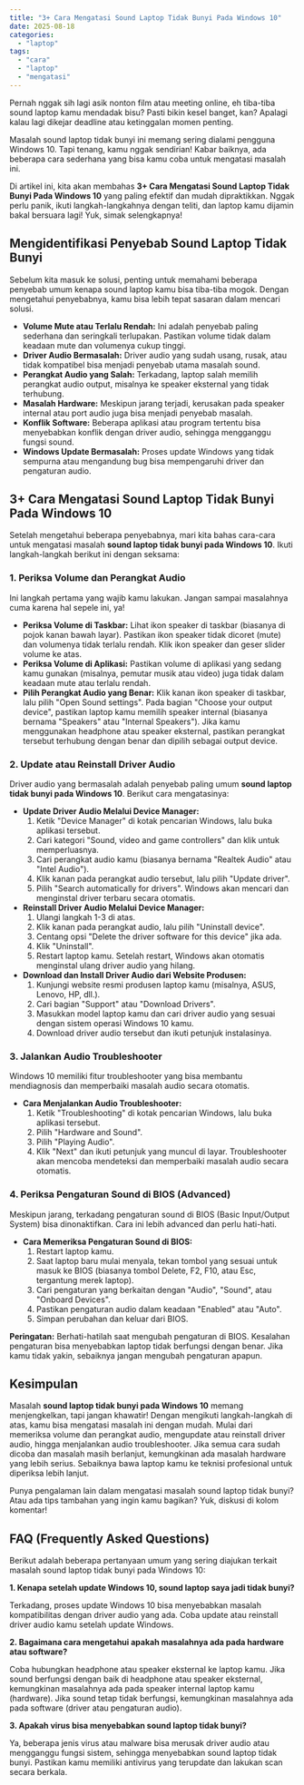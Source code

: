 ```yaml
---
title: "3+ Cara Mengatasi Sound Laptop Tidak Bunyi Pada Windows 10"
date: 2025-08-18
categories: 
  - "laptop"
tags: 
  - "cara"
  - "laptop"
  - "mengatasi"
---
```


Pernah nggak sih lagi asik nonton film atau meeting online, eh tiba-tiba sound laptop kamu mendadak bisu? Pasti bikin kesel banget, kan? Apalagi kalau lagi dikejar deadline atau ketinggalan momen penting.

Masalah sound laptop tidak bunyi ini memang sering dialami pengguna Windows 10. Tapi tenang, kamu nggak sendirian! Kabar baiknya, ada beberapa cara sederhana yang bisa kamu coba untuk mengatasi masalah ini.

Di artikel ini, kita akan membahas **3+ Cara Mengatasi Sound Laptop Tidak Bunyi Pada Windows 10** yang paling efektif dan mudah dipraktikkan. Nggak perlu panik, ikuti langkah-langkahnya dengan teliti, dan laptop kamu dijamin bakal bersuara lagi! Yuk, simak selengkapnya!

## Mengidentifikasi Penyebab Sound Laptop Tidak Bunyi

Sebelum kita masuk ke solusi, penting untuk memahami beberapa penyebab umum kenapa sound laptop kamu bisa tiba-tiba mogok. Dengan mengetahui penyebabnya, kamu bisa lebih tepat sasaran dalam mencari solusi.

- **Volume Mute atau Terlalu Rendah:** Ini adalah penyebab paling sederhana dan seringkali terlupakan. Pastikan volume tidak dalam keadaan mute dan volumenya cukup tinggi.
- **Driver Audio Bermasalah:** Driver audio yang sudah usang, rusak, atau tidak kompatibel bisa menjadi penyebab utama masalah sound.
- **Perangkat Audio yang Salah:** Terkadang, laptop salah memilih perangkat audio output, misalnya ke speaker eksternal yang tidak terhubung.
- **Masalah Hardware:** Meskipun jarang terjadi, kerusakan pada speaker internal atau port audio juga bisa menjadi penyebab masalah.
- **Konflik Software:** Beberapa aplikasi atau program tertentu bisa menyebabkan konflik dengan driver audio, sehingga mengganggu fungsi sound.
- **Windows Update Bermasalah:** Proses update Windows yang tidak sempurna atau mengandung bug bisa mempengaruhi driver dan pengaturan audio.

## 3+ Cara Mengatasi Sound Laptop Tidak Bunyi Pada Windows 10

Setelah mengetahui beberapa penyebabnya, mari kita bahas cara-cara untuk mengatasi masalah **sound laptop tidak bunyi pada Windows 10**. Ikuti langkah-langkah berikut ini dengan seksama:

### 1\. Periksa Volume dan Perangkat Audio

Ini langkah pertama yang wajib kamu lakukan. Jangan sampai masalahnya cuma karena hal sepele ini, ya!

- **Periksa Volume di Taskbar:** Lihat ikon speaker di taskbar (biasanya di pojok kanan bawah layar). Pastikan ikon speaker tidak dicoret (mute) dan volumenya tidak terlalu rendah. Klik ikon speaker dan geser slider volume ke atas.
- **Periksa Volume di Aplikasi:** Pastikan volume di aplikasi yang sedang kamu gunakan (misalnya, pemutar musik atau video) juga tidak dalam keadaan mute atau terlalu rendah.
- **Pilih Perangkat Audio yang Benar:** Klik kanan ikon speaker di taskbar, lalu pilih "Open Sound settings". Pada bagian "Choose your output device", pastikan laptop kamu memilih speaker internal (biasanya bernama "Speakers" atau "Internal Speakers"). Jika kamu menggunakan headphone atau speaker eksternal, pastikan perangkat tersebut terhubung dengan benar dan dipilih sebagai output device.

### 2\. Update atau Reinstall Driver Audio

Driver audio yang bermasalah adalah penyebab paling umum **sound laptop tidak bunyi pada Windows 10**. Berikut cara mengatasinya:

- **Update Driver Audio Melalui Device Manager:**
    1. Ketik "Device Manager" di kotak pencarian Windows, lalu buka aplikasi tersebut.
    2. Cari kategori "Sound, video and game controllers" dan klik untuk memperluasnya.
    3. Cari perangkat audio kamu (biasanya bernama "Realtek Audio" atau "Intel Audio").
    4. Klik kanan pada perangkat audio tersebut, lalu pilih "Update driver".
    5. Pilih "Search automatically for drivers". Windows akan mencari dan menginstal driver terbaru secara otomatis.
- **Reinstall Driver Audio Melalui Device Manager:**
    1. Ulangi langkah 1-3 di atas.
    2. Klik kanan pada perangkat audio, lalu pilih "Uninstall device".
    3. Centang opsi "Delete the driver software for this device" jika ada.
    4. Klik "Uninstall".
    5. Restart laptop kamu. Setelah restart, Windows akan otomatis menginstal ulang driver audio yang hilang.
- **Download dan Install Driver Audio dari Website Produsen:**
    1. Kunjungi website resmi produsen laptop kamu (misalnya, ASUS, Lenovo, HP, dll.).
    2. Cari bagian "Support" atau "Download Drivers".
    3. Masukkan model laptop kamu dan cari driver audio yang sesuai dengan sistem operasi Windows 10 kamu.
    4. Download driver audio tersebut dan ikuti petunjuk instalasinya.

### 3\. Jalankan Audio Troubleshooter

Windows 10 memiliki fitur troubleshooter yang bisa membantu mendiagnosis dan memperbaiki masalah audio secara otomatis.

- **Cara Menjalankan Audio Troubleshooter:**
    1. Ketik "Troubleshooting" di kotak pencarian Windows, lalu buka aplikasi tersebut.
    2. Pilih "Hardware and Sound".
    3. Pilih "Playing Audio".
    4. Klik "Next" dan ikuti petunjuk yang muncul di layar. Troubleshooter akan mencoba mendeteksi dan memperbaiki masalah audio secara otomatis.

### 4\. Periksa Pengaturan Sound di BIOS (Advanced)

Meskipun jarang, terkadang pengaturan sound di BIOS (Basic Input/Output System) bisa dinonaktifkan. Cara ini lebih advanced dan perlu hati-hati.

- **Cara Memeriksa Pengaturan Sound di BIOS:**
    1. Restart laptop kamu.
    2. Saat laptop baru mulai menyala, tekan tombol yang sesuai untuk masuk ke BIOS (biasanya tombol Delete, F2, F10, atau Esc, tergantung merek laptop).
    3. Cari pengaturan yang berkaitan dengan "Audio", "Sound", atau "Onboard Devices".
    4. Pastikan pengaturan audio dalam keadaan "Enabled" atau "Auto".
    5. Simpan perubahan dan keluar dari BIOS.

**Peringatan:** Berhati-hatilah saat mengubah pengaturan di BIOS. Kesalahan pengaturan bisa menyebabkan laptop tidak berfungsi dengan benar. Jika kamu tidak yakin, sebaiknya jangan mengubah pengaturan apapun.

## Kesimpulan

Masalah **sound laptop tidak bunyi pada Windows 10** memang menjengkelkan, tapi jangan khawatir! Dengan mengikuti langkah-langkah di atas, kamu bisa mengatasi masalah ini dengan mudah. Mulai dari memeriksa volume dan perangkat audio, mengupdate atau reinstall driver audio, hingga menjalankan audio troubleshooter. Jika semua cara sudah dicoba dan masalah masih berlanjut, kemungkinan ada masalah hardware yang lebih serius. Sebaiknya bawa laptop kamu ke teknisi profesional untuk diperiksa lebih lanjut.

Punya pengalaman lain dalam mengatasi masalah sound laptop tidak bunyi? Atau ada tips tambahan yang ingin kamu bagikan? Yuk, diskusi di kolom komentar!

## FAQ (Frequently Asked Questions)

Berikut adalah beberapa pertanyaan umum yang sering diajukan terkait masalah sound laptop tidak bunyi pada Windows 10:

**1\. Kenapa setelah update Windows 10, sound laptop saya jadi tidak bunyi?**

Terkadang, proses update Windows 10 bisa menyebabkan masalah kompatibilitas dengan driver audio yang ada. Coba update atau reinstall driver audio kamu setelah update Windows.

**2\. Bagaimana cara mengetahui apakah masalahnya ada pada hardware atau software?**

Coba hubungkan headphone atau speaker eksternal ke laptop kamu. Jika sound berfungsi dengan baik di headphone atau speaker eksternal, kemungkinan masalahnya ada pada speaker internal laptop kamu (hardware). Jika sound tetap tidak berfungsi, kemungkinan masalahnya ada pada software (driver atau pengaturan audio).

**3\. Apakah virus bisa menyebabkan sound laptop tidak bunyi?**

Ya, beberapa jenis virus atau malware bisa merusak driver audio atau mengganggu fungsi sistem, sehingga menyebabkan sound laptop tidak bunyi. Pastikan kamu memiliki antivirus yang terupdate dan lakukan scan secara berkala.
